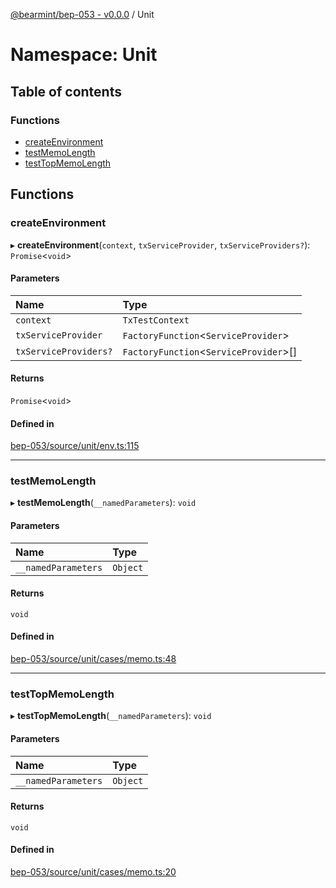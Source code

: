 [@bearmint/bep-053 - v0.0.0](../README.md) / Unit

# Namespace: Unit

## Table of contents

### Functions

- [createEnvironment](Unit.md#createenvironment)
- [testMemoLength](Unit.md#testmemolength)
- [testTopMemoLength](Unit.md#testtopmemolength)

## Functions

### createEnvironment

▸ **createEnvironment**(`context`, `txServiceProvider`, `txServiceProviders?`): `Promise`<`void`\>

#### Parameters

| Name | Type |
| :------ | :------ |
| `context` | `TxTestContext` |
| `txServiceProvider` | `FactoryFunction`<`ServiceProvider`\> |
| `txServiceProviders?` | `FactoryFunction`<`ServiceProvider`\>[] |

#### Returns

`Promise`<`void`\>

#### Defined in

[bep-053/source/unit/env.ts:115](https://github.com/bearmint/bearmint/blob/main/packages/bep-053/source/unit/env.ts#L115)

___

### testMemoLength

▸ **testMemoLength**(`__namedParameters`): `void`

#### Parameters

| Name | Type |
| :------ | :------ |
| `__namedParameters` | `Object` |

#### Returns

`void`

#### Defined in

[bep-053/source/unit/cases/memo.ts:48](https://github.com/bearmint/bearmint/blob/main/packages/bep-053/source/unit/cases/memo.ts#L48)

___

### testTopMemoLength

▸ **testTopMemoLength**(`__namedParameters`): `void`

#### Parameters

| Name | Type |
| :------ | :------ |
| `__namedParameters` | `Object` |

#### Returns

`void`

#### Defined in

[bep-053/source/unit/cases/memo.ts:20](https://github.com/bearmint/bearmint/blob/main/packages/bep-053/source/unit/cases/memo.ts#L20)
